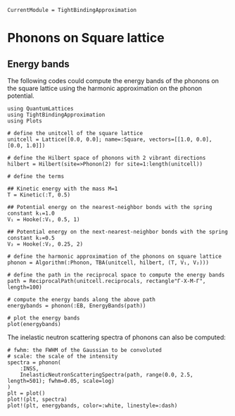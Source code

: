 ```@meta
CurrentModule = TightBindingApproximation
```

# Phonons on Square lattice

## Energy bands

The following codes could compute the energy bands of the phonons on the square lattice using the harmonic approximation on the phonon potential.

```@example phonon
using QuantumLattices
using TightBindingApproximation
using Plots

# define the unitcell of the square lattice
unitcell = Lattice([0.0, 0.0]; name=:Square, vectors=[[1.0, 0.0], [0.0, 1.0]])

# define the Hilbert space of phonons with 2 vibrant directions
hilbert = Hilbert(site=>Phonon(2) for site=1:length(unitcell))

# define the terms

## Kinetic energy with the mass M=1
T = Kinetic(:T, 0.5)

## Potential energy on the nearest-neighbor bonds with the spring constant k₁=1.0
V₁ = Hooke(:V₁, 0.5, 1)

## Potential energy on the next-nearest-neighbor bonds with the spring constant k₂=0.5
V₂ = Hooke(:V₂, 0.25, 2)

# define the harmonic approximation of the phonons on square lattice
phonon = Algorithm(:Phonon, TBA(unitcell, hilbert, (T, V₁, V₂)))

# define the path in the reciprocal space to compute the energy bands
path = ReciprocalPath(unitcell.reciprocals, rectangle"Γ-X-M-Γ", length=100)

# compute the energy bands along the above path
energybands = phonon(:EB, EnergyBands(path))

# plot the energy bands
plot(energybands)
```

The inelastic neutron scattering spectra of phonons can also be computed:
```@example phonon
# fwhm: the FWHM of the Gaussian to be convoluted
# scale: the scale of the intensity
spectra = phonon(
    :INSS,
    InelasticNeutronScatteringSpectra(path, range(0.0, 2.5, length=501); fwhm=0.05, scale=log)
)
plt = plot()
plot!(plt, spectra)
plot!(plt, energybands, color=:white, linestyle=:dash)
```